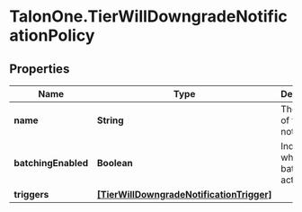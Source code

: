 # TalonOne.TierWillDowngradeNotificationPolicy

## Properties

Name | Type | Description | Notes
------------ | ------------- | ------------- | -------------
**name** | **String** | The name of the notification. | 
**batchingEnabled** | **Boolean** | Indicates whether batching is activated. | [optional] [default to true]
**triggers** | [**[TierWillDowngradeNotificationTrigger]**](TierWillDowngradeNotificationTrigger.md) |  | 


